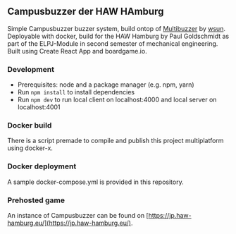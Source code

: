 ## Campusbuzzer der HAW HAmburg

Simple Campusbuzzer buzzer system, build ontop of [Multibuzzer](https://github.com/wsun/multibuzzer) by [wsun](https://github.com/wsun). Deployable with docker, build for the HAW Hamburg by Paul Goldschmidt as part of the ELPJ-Module in second semester of mechanical engineering. Built using Create React App and boardgame.io.

### Development
- Prerequisites: node and a package manager (e.g. npm, yarn)
- Run `npm install` to install dependencies
- Run `npm dev` to run local client on localhost:4000 and local server on localhost:4001

### Docker build
There is a script premade to compile and publish this project multiplatform using docker-x.

### Docker deployment
A sample docker-compose.yml is provided in this repository.

### Prehosted game
An instance of Campusbuzzer can be found on [https://jp.haw-hamburg.eu/](https://jp.haw-hamburg.eu/).